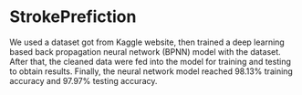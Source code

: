 # StrokePrefiction
We used a dataset got from Kaggle website, then trained a deep learning based back propagation neural network (BPNN) model with the dataset. After that, the cleaned data were fed into the model for training and testing to obtain results. Finally, the neural network model reached 98.13% training accuracy and 97.97% testing accuracy.
